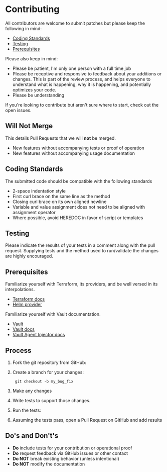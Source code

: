 # Contributing

All contributors are welcome to submit patches but please keep the following in mind:

- [Coding Standards](#coding-standards)
- [Testing](#testing)
- [Prerequisites](#prerequisites)

Please also keep in mind:

- Please be patient, I'm only one person with a full time job
- Please be receptive and responsive to feedback about your additions or changes. This is part of the review process, and helps everyone to understand what is happening, why it is happening, and potentially optimizes your code.
- Please be understanding

If you're looking to contribute but aren't sure where to start, check out the open issues.

## Will Not Merge

This details Pull Requests that we will **not** be merged.

- New features without accompanying tests or proof of operation
- New features without accompanying usage documentation

## Coding Standards

The submitted code should be compatible with the following standards

- 2-space indentation style
- First curl brace on the same line as the method
- Closing curl brace on its own aligned newline
- Variable and value assignment does not need to be aligned with assignment operator
- Where possible, avoid HEREDOC in favor of script or templates

## Testing

Please indicate the results of your tests in a comment along with the pull request. Supplying tests and the method used to run/validate the changes are highly encouraged.

## Prerequisites

Familiarize yourself with Terraform, its providers, and be well versed in its interpolations.

- [Terraform docs](https://www.terraform.io/docs)
- [Helm provider](https://registry.terraform.io/providers/hashicorp/helm)

Familiarize yourself with Vault documentation.

- [Vault](https://www.vaultproject.io/)
- [Vault docs](https://www.vaultproject.io/docs)
- [Vault Agent Injector docs](https://www.vaultproject.io/docs/platform/k8s/injector)

## Process

1. Fork the git repository from GitHub:
2. Create a branch for your changes:

        git checkout -b my_bug_fix

3. Make any changes
4. Write tests to support those changes.
5. Run the tests:
6. Assuming the tests pass, open a Pull Request on GitHub and add results

## Do's and Don't's

- **Do** include tests for your contribution or operational proof
- **Do** request feedback via GitHub issues or other contact
- **Do NOT** break existing behavior (unless intentional)
- **Do NOT** modify the documentation
